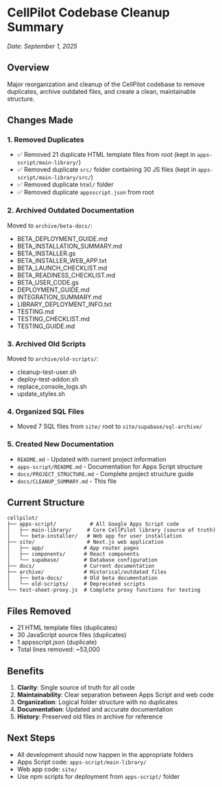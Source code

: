 # CellPilot Codebase Cleanup Summary
*Date: September 1, 2025*

## Overview
Major reorganization and cleanup of the CellPilot codebase to remove duplicates, archive outdated files, and create a clean, maintainable structure.

## Changes Made

### 1. Removed Duplicates
- ✅ Removed 21 duplicate HTML template files from root (kept in `apps-script/main-library/`)
- ✅ Removed duplicate `src/` folder containing 30 JS files (kept in `apps-script/main-library/src/`)
- ✅ Removed duplicate `html/` folder
- ✅ Removed duplicate `appsscript.json` from root

### 2. Archived Outdated Documentation
Moved to `archive/beta-docs/`:
- BETA_DEPLOYMENT_GUIDE.md
- BETA_INSTALLATION_SUMMARY.md
- BETA_INSTALLER.gs
- BETA_INSTALLER_WEB_APP.txt
- BETA_LAUNCH_CHECKLIST.md
- BETA_READINESS_CHECKLIST.md
- BETA_USER_CODE.gs
- DEPLOYMENT_GUIDE.md
- INTEGRATION_SUMMARY.md
- LIBRARY_DEPLOYMENT_INFO.txt
- TESTING.md
- TESTING_CHECKLIST.md
- TESTING_GUIDE.md

### 3. Archived Old Scripts
Moved to `archive/old-scripts/`:
- cleanup-test-user.sh
- deploy-test-addon.sh
- replace_console_logs.sh
- update_styles.sh

### 4. Organized SQL Files
- Moved 7 SQL files from `site/` root to `site/supabase/sql-archive/`

### 5. Created New Documentation
- `README.md` - Updated with current project information
- `apps-script/README.md` - Documentation for Apps Script structure
- `docs/PROJECT_STRUCTURE.md` - Complete project structure guide
- `docs/CLEANUP_SUMMARY.md` - This file

## Current Structure

```
cellpilot/
├── apps-script/           # All Google Apps Script code
│   ├── main-library/     # Core CellPilot library (source of truth)
│   └── beta-installer/   # Web app for user installation
├── site/                 # Next.js web application
│   ├── app/             # App router pages
│   ├── components/      # React components
│   └── supabase/        # Database configuration
├── docs/                # Current documentation
├── archive/             # Historical/outdated files
│   ├── beta-docs/       # Old beta documentation
│   └── old-scripts/     # Deprecated scripts
└── test-sheet-proxy.js  # Complete proxy functions for testing
```

## Files Removed
- 21 HTML template files (duplicates)
- 30 JavaScript source files (duplicates)
- 1 appsscript.json (duplicate)
- Total lines removed: ~53,000

## Benefits
1. **Clarity**: Single source of truth for all code
2. **Maintainability**: Clear separation between Apps Script and web code
3. **Organization**: Logical folder structure with no duplicates
4. **Documentation**: Updated and accurate documentation
5. **History**: Preserved old files in archive for reference

## Next Steps
- All development should now happen in the appropriate folders
- Apps Script code: `apps-script/main-library/`
- Web app code: `site/`
- Use npm scripts for deployment from `apps-script/` folder